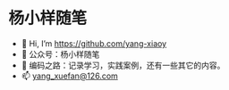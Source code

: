# 杨小样随笔

- 👋 Hi, I’m https://github.com/yang-xiaoy
- 👀 公众号：杨小样随笔
- 🌱 编码之路：记录学习，实践案例，还有一些其它的内容。
- 📫 yang_xuefan@126.com

<!---
yang-xiaoy/yang-xiaoy is a ✨ special ✨ repository because its `README.md` (this file) appears on your GitHub profile.
You can click the Preview link to take a look at your changes.
--->
